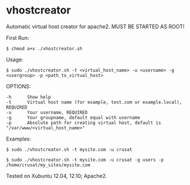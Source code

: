 vhostcreator
============

Automatic virtual host creator for apache2. MUST BE STARTED AS ROOT!

First Run:

    $ chmod a+x ./vhostcreator.sh

Usage:

    $ sudo ./vhostcreator.sh -t <virtual_host_name> -u <username> -g <usergroup> -p <path_to_virtual_host>

OPTIONS:

    -h      Show help
    -t      Virtual host name (for example, test.com or example.local), REQUIRED
    -u      Your username, REQUIRED
    -g      Your groupname, default equal with username
    -p      Absolute path for creating virtual host, default is "/var/www/<virtual_host_name>"

Examples:

    $ sudo ./vhostcreator.sh -t mysite.com -u crusat

    $ sudo ./vhostcreator.sh -t mysite.com -u crusat -g users -p /home/crusat/my_sites/mysite.com

Tested on Xubuntu 12.04, 12.10; Apache2.